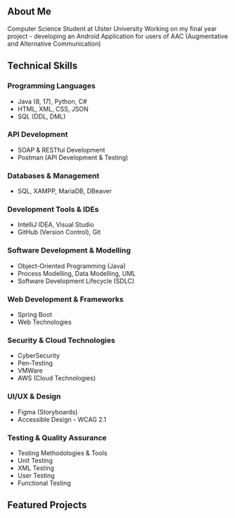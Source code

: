 

## About Me
Computer Science Student at Ulster University 
Working on my final year project - developing an Android Application for users of AAC (Augmentative and Alternative Communication)   

## Technical Skills

### Programming Languages
- Java (8, 17), Python, C#
- HTML, XML, CSS, JSON
- SQL (DDL, DML)

### API Development
- SOAP & RESTful Development
- Postman (API Development & Testing)

### Databases & Management
- SQL, XAMPP, MariaDB, DBeaver

### Development Tools & IDEs
- IntelliJ IDEA, Visual Studio
- GitHub (Version Control), Git

### Software Development & Modelling
- Object-Oriented Programming (Java)
- Process Modelling, Data Modelling, UML
- Software Development Lifecycle (SDLC)

### Web Development & Frameworks
- Spring Boot
- Web Technologies

### Security & Cloud Technologies
- CyberSecurity
- Pen-Testing
- VMWare
- AWS (Cloud Technologies)

### UI/UX & Design
- Figma (Storyboards)
- Accessible Design - WCAG 2.1 

### Testing & Quality Assurance
- Testing Methodologies & Tools
- Unit Testing
- XML Testing
- User Testing
- Functional Testing

## Featured Projects
<!--

## 💻 About Me
🎓 Computer Science Student at Ulster University  
🚀 Working on my final year project - developing an Android Application for users of AAC (Augmentative and Alternative Communication)   

## 🛠️ Skills
- Java, Python
- Android Development (Jetpack Compose, XML)
- UI/UX Design (Figma)

## 🌟 Featured Projects

## 📊 GitHub Stats
![GitHub Stats]

🔗 [LinkedIn](www.linkedin.com/in/naoise-norwood-a03777199)

-->
